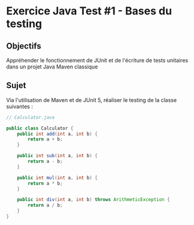 # Exercice Java Test #1 - Bases du testing

## Objectifs 

Appréhender le fonctionnement de JUnit et de l'écriture de tests unitaires dans un projet Java Maven classique

## Sujet 

Via l'utilisation de Maven et de JUnit 5, réaliser le testing de la classe suivantes : 

```java
// Calculator.java

public class Calculator {
    public int add(int a, int b) {
        return a + b;
    }

    public int sub(int a, int b) {
        return a - b;
    }

    public int mul(int a, int b) {
        return a * b;
    }

    public int div(int a, int b) throws ArithmeticException {
        return a / b;
    }
}
```